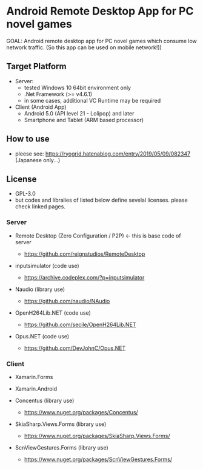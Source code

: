 # Android Remote Desktop App for PC novel games
GOAL: Android remote desktop app for PC novel games which consume low network  traffic. (So this app can be used on mobile network!))

## Target Platform
- Server: 
  - tested Windows 10 64bit environment only
  - .Net Framework (>= v4.6.1)
  - in some cases, additional VC Runtime may be required
- Client (Android App)
  - Android 5.0 (API level 21 - Lolipop) and later
  - Smartphone and Tablet (ARM based processor)

## How to use
- pleese see: https://ryogrid.hatenablog.com/entry/2019/05/09/082347 (Japanese only...)

## License
- GPL-3.0
- but codes and libralies of listed below define sevelal licenses. please check linked pages.

### Server
- Remote Desktop (Zero Configuration / P2P) <- this is base code of server 
  - https://github.com/reignstudios/RemoteDesktop

- inputsimulator (code use)
  - https://archive.codeplex.com/?p=inputsimulator

- Naudio (library use)
  - https://github.com/naudio/NAudio

- OpenH264Lib.NET (code use)
  - https://github.com/secile/OpenH264Lib.NET

- Opus.NET (code use)
  - https://github.com/DevJohnC/Opus.NET


### Client
- Xamarin.Forms
- Xamarin.Android

- Concentus (library use)
  - https://www.nuget.org/packages/Concentus/

- SkiaSharp.Views.Forms (library use)
  - https://www.nuget.org/packages/SkiaSharp.Views.Forms/

- ScnViewGestures.Forms (library use)
  - https://www.nuget.org/packages/ScnViewGestures.Forms/

